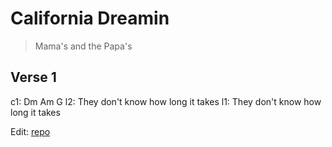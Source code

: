 # California Dreamin

> Mama's and the Papa's

## Verse 1

c1: Dm                    Am                G
l2: They don't know how   long it  takes
l1:            They don't know how long  it takes


Edit: [repo](https://github.com/zambujo/chords)